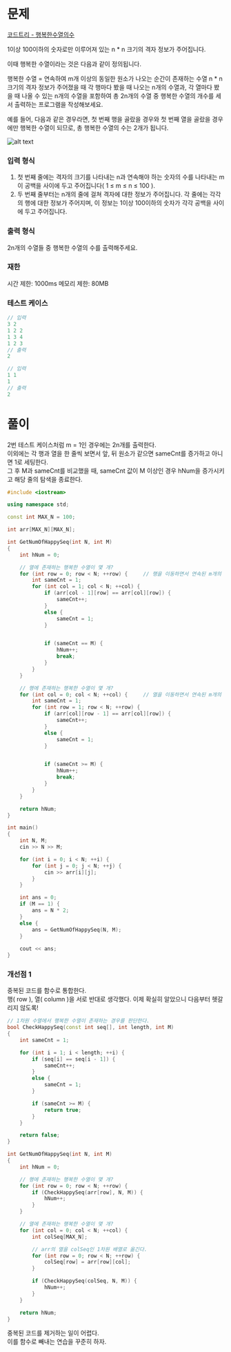 # 문제
[코드트리 - 행복한수열의수](https://www.codetree.ai/missions/2/problems/number-of-happy-sequence?&utm_source=clipboard&utm_medium=text)

1이상 100이하의 숫자로만 이루어져 있는 n * n 크기의 격자 정보가 주어집니다.

이때 행복한 수열이라는 것은 다음과 같이 정의됩니다.

행복한 수열 = 연속하여 m개 이상의 동일한 원소가 나오는 순간이 존재하는 수열
n * n 크기의 격자 정보가 주어졌을 때 각 행마다 봤을 때 나오는 n개의 수열과, 각 열마다 봤을 때 나올 수 있는 n개의 수열을 포함하여 총 2n개의 수열 중 행복한 수열의 개수를 세서 출력하는 프로그램을 작성해보세요.

예를 들어, 다음과 같은 경우라면, 첫 번째 행을 골랐을 경우와 첫 번째 열을 골랐을 경우에만 행복한 수열이 되므로, 총 행복한 수열의 수는 2개가 됩니다.

![alt text](Images/240618_행복한수열의개수.png)

### 입력 형식
1. 첫 번째 줄에는 격자의 크기를 나타내는 n과 연속해야 하는 숫자의 수를 나타내는 m이 공백을 사이에 두고 주어집니다( 1 ≤ m ≤ n ≤ 100 ).
2. 두 번째 줄부터는 n개의 줄에 걸쳐 격자에 대한 정보가 주어집니다. 각 줄에는 각각의 행에 대한 정보가 주어지며, 이 정보는 1이상 100이하의 숫자가 각각 공백을 사이에 두고 주어집니다.

### 출력 형식
2n개의 수열들 중 행복한 수열의 수를 출력해주세요.

### 재한
시간 제한: 1000ms
메모리 제한: 80MB

### 테스트 케이스
```cpp
// 입력
3 2
1 2 2
1 3 4
1 2 3
// 출력
2
```
```cpp
// 입력
1 1
1
// 출력
2
```

# 풀이
2번 테스트 케이스처럼 m = 1인 경우에는 2n개를 출력한다.
</br>이외에는 각 행과 열을 한 줄씩 보면서 앞, 뒤 원소가 같으면 sameCnt를 증가하고 아니면 1로 세팅한다.
</br>그 후 M과 sameCnt를 비교했을 때, sameCnt 값이 M 이상인 경우 hNum을 증가시키고 해당 줄의 탐색을 종료한다.

```cpp
#include <iostream>

using namespace std;

const int MAX_N = 100;

int arr[MAX_N][MAX_N];

int GetNumOfHappySeq(int N, int M)
{
	int hNum = 0;

	// 열에 존재하는 행복한 수열이 몇 개?
	for (int row = 0; row < N; ++row) {		// 행을 이동하면서 연속된 m개의 숫자가 같은지 판단
		int sameCnt = 1;
		for (int col = 1; col < N; ++col) {
			if (arr[col - 1][row] == arr[col][row]) {
				sameCnt++;
			}
			else {
				sameCnt = 1;
			}


			if (sameCnt == M) {
				hNum++;
				break;
			}
		}
	}

	// 행에 존재하는 행복한 수열이 몇 개?
	for (int col = 0; col < N; ++col) {		// 열을 이동하면서 연속된 m개의 숫자가 같은지 판단
		int sameCnt = 1;
		for (int row = 1; row < N; ++row) {
			if (arr[col][row - 1] == arr[col][row]) {
				sameCnt++;
			}
			else {
				sameCnt = 1;
			}


			if (sameCnt >= M) {
				hNum++;
				break;
			}
		}
	}

	return hNum;
}

int main()
{
	int N, M;
	cin >> N >> M;

	for (int i = 0; i < N; ++i) {
		for (int j = 0; j < N; ++j) {
			cin >> arr[i][j];
		}
	}

	int ans = 0;
	if (M == 1) {
		ans = N * 2;
	}
	else {
		ans = GetNumOfHappySeq(N, M);
	}
	 
	cout << ans;
}
```

### 개선점 1
중복된 코드를 함수로 통합한다.
</br>행( row ), 열( column )을 서로 반대로 생각했다. 이제 확실히 알았으니 다음부터 헷갈리지 않도록!

```cpp
// 1차원 수열에서 행복한 수열이 존재하는 경우를 판단한다.
bool CheckHappySeq(const int seq[], int length, int M)
{
	int sameCnt = 1;

	for (int i = 1; i < length; ++i) {
		if (seq[i] == seq[i - 1]) {
			sameCnt++;
		}
		else {
			sameCnt = 1;
		}

		if (sameCnt >= M) {
			return true;
		}
	}

	return false;
}

int GetNumOfHappySeq(int N, int M)
{
	int hNum = 0;

	// 행에 존재하는 행복한 수열이 몇 개?
	for (int row = 0; row < N; ++row) {
		if (CheckHappySeq(arr[row], N, M)) {
			hNum++;
		}
	}

	// 열에 존재하는 행복한 수열이 몇 개?
	for (int col = 0; col < N; ++col) {
		int colSeq[MAX_N];

		// arr의 열을 colSeq인 1차원 배열로 옮긴다.
		for (int row = 0; row < N; ++row) {	
			colSeq[row] = arr[row][col];
		}

		if (CheckHappySeq(colSeq, N, M)) {
			hNum++;
		}
	}

	return hNum;
}
```

중복된 코드를 제거하는 일이 어렵다.
</br>이를 함수로 빼내는 연습을 꾸준히 하자.
